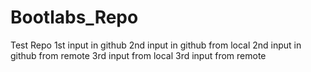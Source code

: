# Bootlabs_Repo
Test Repo
1st input in github
2nd input in github from local
2nd input in github from remote
3rd input from local
3rd input from remote
